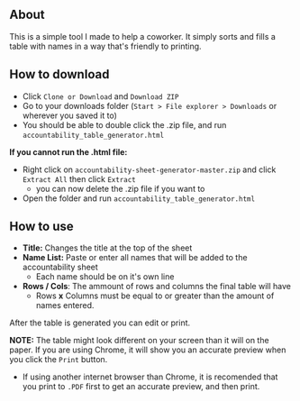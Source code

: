 ## About

This is a simple tool I made to help a coworker. It simply sorts and fills a table with names in a way that's friendly to printing.

## How to download

- Click `Clone or Download` and `Download ZIP`
- Go to your downloads folder (`Start > File explorer > Downloads` or wherever you saved it to)
- You should be able to double click the .zip file, and run `accountability_table_generator.html`

**If you cannot run the .html file:**
- Right click on `accountability-sheet-generator-master.zip` and click `Extract All` then click `Extract`
    - you can now delete the .zip file if you want to
- Open the folder and run `accountability_table_generator.html`

## How to use
- **Title:** Changes the title at the top of the sheet
- **Name List:** Paste or enter all names that will be added to the accountability sheet
    - Each name should be on it's own line
- **Rows / Cols**: The ammount of rows and columns the final table will have
    - Rows **x** Columns must be equal to or greater than the amount of names entered.

After the table is generated you can edit or print.

**NOTE:** The table might look different on your screen than it will on the paper. If you are using Chrome, it will show you an accurate preview when you click the `Print` button.
- If using another internet browser than Chrome, it is recomended that you print to `.PDF` first to get an accurate preview, and then print.
